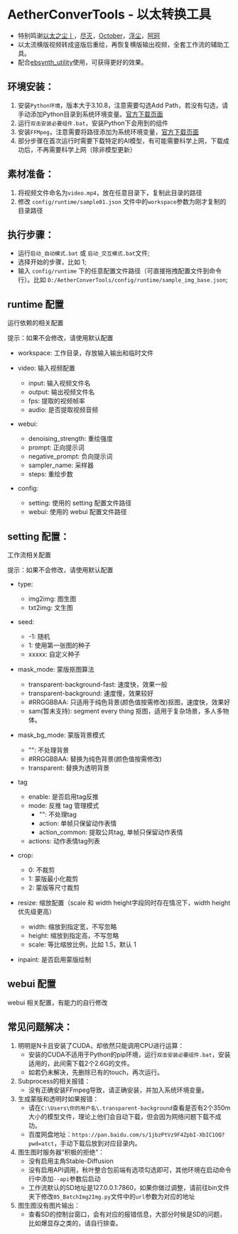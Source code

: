 # AetherConverTools - 以太转换工具
- 特别鸣谢[以太之尘丨](https://space.bilibili.com/1689500)，[尽灭](https://github.com/GoldenLoong)，[October](https://github.com/philodoxos)，[浮尘](https://b23.tv/qZusVvg)，[阿珂](https://github.com/ItTianYuStudio)
- 以太流横版视频转成竖版后重绘，再恢复横版输出视频，全套工作流的辅助工具。
- 配合[ebsynth_utility](https://github.com/s9roll7/ebsynth_utility)使用，可获得更好的效果。
## 环境安装：
1. 安装``Python环境``，版本大于3.10.8，注意需要勾选Add Path，若没有勾选，请手动添加Python目录到系统环境变量。[官方下载页面](https://www.python.org/downloads/)
2. 运行``双击安装必要组件.bat``，安装Python下会用到的组件
3. 安装``FFMpeg``，注意需要将路径添加为系统环境变量，[官方下载页面](https://github.com/BtbN/FFmpeg-Builds/releases)
4. 部分步骤在首次运行时需要下载特定的AI模型，有可能需要科学上网，下载成功后，不再需要科学上网（除非模型更新）

## 素材准备：
1. 将视频文件命名为`video.mp4`，放在任意目录下，复制此目录的路径
2. 修改 `config/runtime/sample01.json` 文件中的`workspace`参数为刚才复制的目录路径

## 执行步骤：
- 运行`启动_自动模式.bat` 或 `启动_交互模式.bat`文件;
- 选择开始的步骤，比如 1;
- 输入 `config/runtime` 下的任意配置文件路径（可直接拖拽配置文件到命令行）。比如 `D:/AetherConverTools/config/runtime/sample_img_base.json`;

## runtime 配置

运行依赖的相关配置

提示：如果不会修改，请使用默认配置

- workspace: 工作目录，存放输入输出和临时文件

- video: 输入视频配置
  - input: 输入视频文件名
  - output: 输出视频文件名
  - fps: 提取的视频帧率
  - audio: 是否提取视频音频

- webui:
  - denoising_strength: 重绘强度
  - prompt: 正向提示词
  - negative_prompt: 负向提示词
  - sampler_name: 采样器
  - steps: 重绘步数

- config:
  - setting: 使用的 setting 配置文件路径
  - webui: 使用的 webui 配置文件路径

## setting 配置：

工作流相关配置

提示：如果不会修改，请使用默认配置

- type:
  - img2img: 图生图
  - txt2img: 文生图

- seed:
  - -1: 随机
  - 1: 使用第一张图的种子
  - xxxxx: 自定义种子

- mask_mode: 蒙版抠图算法
  - transparent-background-fast: 速度快，效果一般
  - transparent-background: 速度慢，效果较好
  - #RRGGBBAA: 只适用于纯色背景(颜色值按需修改)抠图，速度快，效果好
  - sam(暂未支持): segment every thing 抠图，适用于复杂场景，多人多物体。

- mask_bg_mode: 蒙版背景模式
  - "": 不处理背景
  - #RRGGBBAA: 替换为纯色背景(颜色值按需修改)
  - transparent: 替换为透明背景

- tag
  - enable: 是否启用tag反推
  - mode: 反推 tag 管理模式
    - "": 不处理tag
    - action: 单帧只保留动作表情
    - action_common: 提取公共tag, 单帧只保留动作表情
  - actions: 动作表情tag列表

- crop:
  - 0: 不裁剪
  - 1: 蒙版最小化裁剪
  - 2: 蒙版等尺寸裁剪

- resize: 缩放配置（scale 和 width height字段同时存在情况下，width height 优先级更高）
  - width: 缩放到指定宽，不写忽略
  - height: 缩放到指定高，不写忽略
  - scale: 等比缩放比例，比如 1.5，默认 1

- inpaint: 是否启用蒙版绘制

## webui 配置

webui 相关配置，有能力的自行修改



## 常见问题解决：
1. 明明是N卡且安装了CUDA，却依然只能调用CPU进行运算：
    - 安装的CUDA不适用于Python的pip环境，运行``双击安装必要组件.bat``，安装适用的，此间需下载2个2.6G的文件。
    - 如若仍未解决，先删除已有的touch，再次运行。
2. Subprocess的相关报错：
    - 没有正确安装FFmpeg导致，请正确安装，并加入系统环境变量。
3. 生成蒙版和透明时如果报错：
    - 请在``C:\Users\你的用户名\.transparent-background``查看是否有2个350m大小的模型文件，理论上他们会自动下载，但会因为网络问题下载不成功。
    - 百度网盘地址：``https://pan.baidu.com/s/1jbzPtVz9F4ZpbI-XbIC1OQ?pwd=atct``，手动下载后放到对应目录内。
4. 图生图时服务器“积极的拒绝”：
    - 没有启用主角Stable-Diffusion
    - 没有启用API调用，秋叶整合包前端有选项勾选即可，其他环境在启动命令行中添加``--api``参数后启动
    - 工作流默认的SD地址是127.0.0.1:7860，如果你做过调整，请前往bin文件夹下修改``05_BatchImg2Img.py``文件中的``url``参数为对应的地址
5. 图生图没有图片输出：
    - 查看SD的控制台窗口，会有对应的报错信息，大部分时候是SD的问题，比如爆显存之类的，请自行排查。
